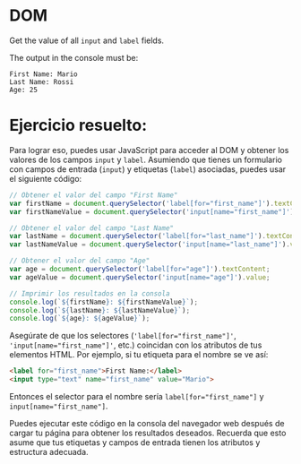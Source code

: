 # DOM

Get the value of all `input` and `label` fields.

The output in the console must be:

```
First Name: Mario
Last Name: Rossi
Age: 25
```

# Ejercicio resuelto:

Para lograr eso, puedes usar JavaScript para acceder al DOM y obtener los valores de los campos `input` y `label`. Asumiendo que tienes un formulario con campos de entrada (`input`) y etiquetas (`label`) asociadas, puedes usar el siguiente código:

```javascript
// Obtener el valor del campo "First Name"
var firstName = document.querySelector('label[for="first_name"]').textContent;
var firstNameValue = document.querySelector('input[name="first_name"]').value;

// Obtener el valor del campo "Last Name"
var lastName = document.querySelector('label[for="last_name"]').textContent;
var lastNameValue = document.querySelector('input[name="last_name"]').value;

// Obtener el valor del campo "Age"
var age = document.querySelector('label[for="age"]').textContent;
var ageValue = document.querySelector('input[name="age"]').value;

// Imprimir los resultados en la consola
console.log(`${firstName}: ${firstNameValue}`);
console.log(`${lastName}: ${lastNameValue}`);
console.log(`${age}: ${ageValue}`);
```

Asegúrate de que los selectores (`'label[for="first_name"]'`, `'input[name="first_name"]'`, etc.) coincidan con los atributos de tus elementos HTML. Por ejemplo, si tu etiqueta para el nombre se ve así:

```html
<label for="first_name">First Name:</label>
<input type="text" name="first_name" value="Mario">
```

Entonces el selector para el nombre sería `label[for="first_name"]` y `input[name="first_name"]`.

Puedes ejecutar este código en la consola del navegador web después de cargar tu página para obtener los resultados deseados. Recuerda que esto asume que tus etiquetas y campos de entrada tienen los atributos y estructura adecuada.
